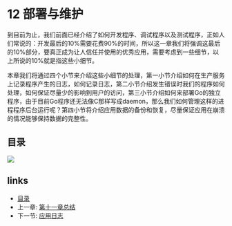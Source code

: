 # 12 部署与维护
到目前为止，我们前面已经介绍了如何开发程序、调试程序以及测试程序，正如人们常说的：开发最后的10%需要花费90%的时间，所以这一章我们将强调这最后的10%部分，要真正成为让人信任并使用的优秀应用，需要考虑到一些细节，以上所说的10%就是指这些小细节。

本章我们将通过四个小节来介绍这些小细节的处理，第一小节介绍如何在生产服务上记录程序产生的日志，如何记录日志，第二小节介绍发生错误时我们的程序如何处理，如何保证尽量少的影响到用户的访问，第三小节介绍如何来部署Go的独立程序，由于目前Go程序还无法像C那样写成daemon，那么我们如何管理这样的进程程序后台运行呢？第四小节将介绍应用数据的备份和恢复，尽量保证应用在崩溃的情况能够保持数据的完整性。
## 目录
 ![](/assets/go/images/navi12.png?raw=true)

## links
   * [目录](<preface.md>)
   * 上一章: [第十一章总结](<11.4.md>)
   * 下一节: [应用日志](<12.1.md>)